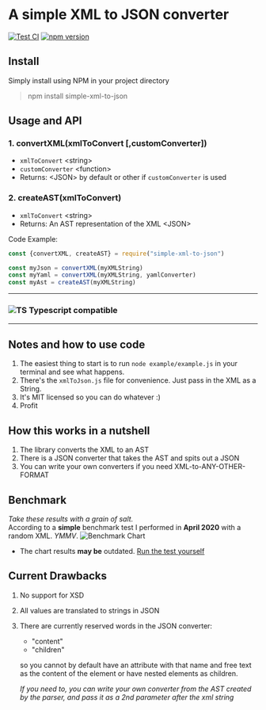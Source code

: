 # A simple XML to JSON converter

[![Test CI](https://github.com/nirgit/simple-xml-to-json/actions/workflows/node.js.yml/badge.svg)](https://github.com/nirgit/simple-xml-to-json/actions/workflows/node.js.yml)
[![npm version](https://img.shields.io/npm/v/simple-xml-to-json.svg?style=flat-square)](https://www.npmjs.com/package/simple-xml-to-json)

## Install
Simply install using NPM in your project directory
> npm install simple-xml-to-json


## Usage and API
### 1. convertXML(xmlToConvert [,customConverter])
   * `xmlToConvert` \<string\>
   * `customConverter` \<function\>
   * Returns: \<JSON\> by default or other if `customConverter` is used
   
### 2. createAST(xmlToConvert)
   * `xmlToConvert` \<string\>
   * Returns: An AST representation of the XML \<JSON\>

Code Example:
```javascript
const {convertXML, createAST} = require("simple-xml-to-json")

const myJson = convertXML(myXMLString)
const myYaml = convertXML(myXMLString, yamlConverter)
const myAst = createAST(myXMLString)
````

---
### ![TS](https://raw.githubusercontent.com/nirgit/assets/master/simple-xml-to-json/ts_icon_32.png) Typescript compatible
---

## Notes and how to use code
1. The easiest thing to start is to run `node example/example.js` in your terminal and see what happens.
2. There's the `xmlToJson.js` file for convenience. Just pass in the XML as a String.
3. It's MIT licensed so you can do whatever :)
4. Profit

## How this works in a nutshell
1. The library converts the XML to an AST
2. There is a JSON converter that takes the AST and spits out a JSON
3. You can write your own converters if you need XML-to-ANY-OTHER-FORMAT

## Benchmark

_Take these results with a grain of salt._\
According to a __simple__ benchmark test I performed in __April 2020__ with a random XML. _YMMV_.
![Benchmark Chart](https://github.com/nirgit/assets/blob/master/simple-xml-to-json/simple-xml-to-json-benchmark.png?raw=true)

* The chart results __may be__ outdated. [Run the test yourself](https://runkit.com/nirgit/simple-xml-to-json-benchmark)


## Current Drawbacks
1. No support for XSD
2. All values are translated to strings in JSON
3. There are currently reserved words in the JSON converter: 
    * "content" 
    * "children"

    so you cannot by default have an attribute with that name and free text as the content of the element or have nested elements as children.
    
    *If you need to, you can write your own converter from the AST created by the parser, and pass it as a 2nd parameter after the xml string*
